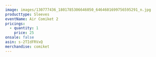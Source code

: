 ```yaml
---
image: images/130777436_1801785306646050_6464601699756595291_n.jpg
producttype: Sleeves
eventName: Air Comiket 2
pricings:
  - quantity: 1
    price: 25
onsale: false
asin: s-2TIdFRVxQ
merchandise: comiket
---
```

